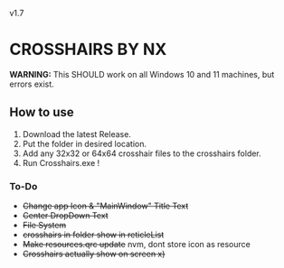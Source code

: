 v1.7
# CROSSHAIRS BY NX
**WARNING:** This SHOULD work on all Windows 10 and 11 machines, but errors exist.

## How to use
1. Download the latest Release.
2. Put the folder in desired location.
3. Add any 32x32 or 64x64 crosshair files to the crosshairs folder.
4. Run Crosshairs.exe !


### To-Do
- ~~Change app Icon & "MainWindow" Title Text~~
- ~~Center DropDown Text~~
- ~~File System~~
- ~~crosshairs in folder show in reticleList~~
- ~~Make resources.qrc update~~ nvm, dont store icon as resource
- ~~Crosshairs actually show on screen x)~~

